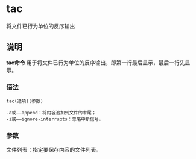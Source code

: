 tac
===

将文件已行为单位的反序输出

## 说明

**tac命令** 用于将文件已行为单位的反序输出，即第一行最后显示，最后一行先显示。

### 语法  

```
tac(选项)(参数)
```

  

```
-a或——append：将内容追加到文件的末尾；
-i或——ignore-interrupts：忽略中断信号。
```

### 参数  

文件列表：指定要保存内容的文件列表。


